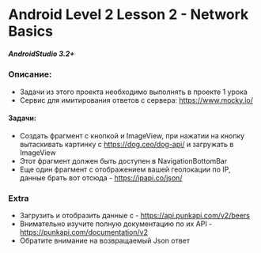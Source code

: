 # Android Level 2 Lesson 2 - Network Basics

##### AndroidStudio 3.2+

### Описание:
  * Задачи из этого проекта необходимо выполнять в проекте 1 урока
  * Сервис для имитирования ответов с сервера: https://www.mocky.io/
  
#### Задачи:
  * Создать фрагмент с кнопкой и ImageView, при нажатии на кнопку вытаскивать картинку с https://dog.ceo/dog-api/ и загружать в ImageView
  * Этот фрагмент должен быть доступен в NavigationBottomBar
  * Еще один фрагмент с отображением вашей геолокации по IP, данные брать вот отсюда - https://ipapi.co/json/

### Extra
  * Загрузить и отобразить данные с - https://api.punkapi.com/v2/beers
  * Внимательно изучите полную документацию по их API - https://punkapi.com/documentation/v2
  * Обратите внимание на возвращаемый Json ответ